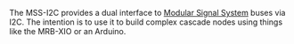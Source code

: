 The MSS-I2C provides a dual interface to [Modular Signal System](http://www.modularsignalsystem.info) buses via I2C.  The intention is to use it to build complex cascade nodes using things like the MRB-XIO or an Arduino.
